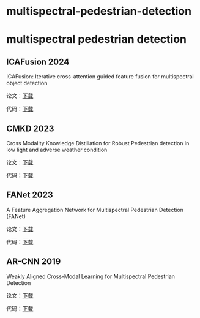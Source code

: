 # multispectral-pedestrian-detection
# multispectral pedestrian detection



## ICAFusion 2024

ICAFusion: Iterative cross-attention guided feature fusion for multispectral object detection

论文：[下载](https://www.sciencedirect.com/science/article/pii/S0031320323006118)

代码：[下载]([https://github.com/chanchanchan97/ICAFusion](https://github.com/chanchanchan97/ICAFusion))



## CMKD 2023

Cross Modality Knowledge Distillation for Robust Pedestrian detection in low light and adverse weather condition

论文：[下载](https://ieeexplore.ieee.org/abstract/document/10095353)

代码：[下载](https://github.com/Mazin-Hnewa/CMKD)



## FANet 2023

A Feature Aggregation Network for Multispectral Pedestrian Detection (FANet)

论文：[下载](https://link.springer.com/10.1007/s10489-023-04628-y)

代码：[下载](https://github.com/gongyan1/FANet)



## AR-CNN 2019

Weakly Aligned Cross-Modal Learning for Multispectral Pedestrian Detection

论文：[下载](https://openaccess.thecvf.com/content_ICCV_2019/html/Zhang_Weakly_Aligned_Cross-Modal_Learning_for_Multispectral_Pedestrian_Detection_ICCV_2019_paper.html)

代码：[下载](https://github.com/luzhang16/AR-CNN/tree/master)

